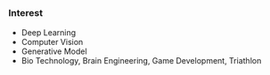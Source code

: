 ##
### Interest
- Deep Learning
- Computer Vision
- Generative Model
- Bio Technology, Brain Engineering, Game Development, Triathlon

##
